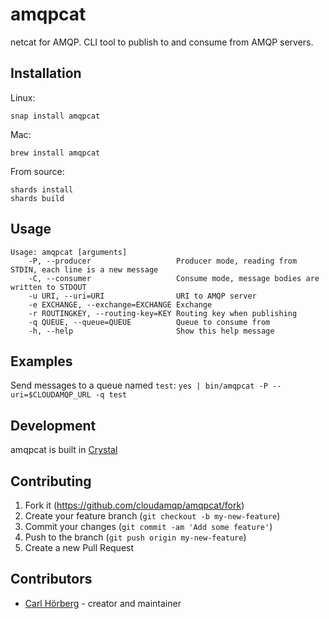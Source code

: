 # amqpcat

netcat for AMQP. CLI tool to publish to and consume from AMQP servers.

## Installation

Linux:

```
snap install amqpcat
```

Mac:

```
brew install amqpcat
```

From source:

```
shards install
shards build
```

## Usage

```
Usage: amqpcat [arguments]
    -P, --producer                   Producer mode, reading from STDIN, each line is a new message
    -C, --consumer                   Consume mode, message bodies are written to STDOUT
    -u URI, --uri=URI                URI to AMQP server
    -e EXCHANGE, --exchange=EXCHANGE Exchange
    -r ROUTINGKEY, --routing-key=KEY Routing key when publishing
    -q QUEUE, --queue=QUEUE          Queue to consume from
    -h, --help                       Show this help message
```

## Examples

Send messages to a queue named `test`:
`yes | bin/amqpcat -P --uri=$CLOUDAMQP_URL -q test`

## Development

amqpcat is built in [Crystal](https://crystal-lang.org/)

## Contributing

1. Fork it (<https://github.com/cloudamqp/amqpcat/fork>)
2. Create your feature branch (`git checkout -b my-new-feature`)
3. Commit your changes (`git commit -am 'Add some feature'`)
4. Push to the branch (`git push origin my-new-feature`)
5. Create a new Pull Request

## Contributors

- [Carl Hörberg](https://github.com/carlhoerberg) - creator and maintainer
